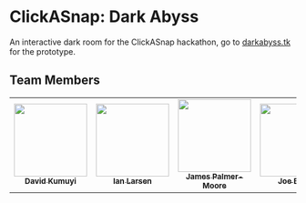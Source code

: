 # ClickASnap: Dark Abyss

An interactive dark room for the ClickASnap hackathon, go to [darkabyss.tk](https://darkabyss.tk) for the prototype.

## Team Members

<table>
<tr>
<td align="center"><a href="https://github.com/Kami-No-Musuko"><img src="https://avatars.githubusercontent.com/u/105962630?v=4" width="128px;" alt=""/><br /><sub><b>David Kumuyi</b></sub></a><br /></td>
<td align="center"><a href="https://github.com/Ian115"><img src="https://avatars.githubusercontent.com/u/53020328?v=4" width="128px;" alt=""/><br /><sub><b>Ian Larsen</b></sub></a><br /></td>
<td align="center"><a href="https://github.com/jimster0701"><img src="https://avatars.githubusercontent.com/u/13698719?v=4" width="128px;" alt=""/><br /><sub><b>James Palmer-Moore</b></sub></a><br /></td>
<td align="center"><a href="https://github.com/JoeBlakeB"><img src="https://avatars.githubusercontent.com/u/34925002?v=4" width="128px;" alt=""/><br /><sub><b>Joe Baker</b></sub></a><br /></td>
</tr>
<table>